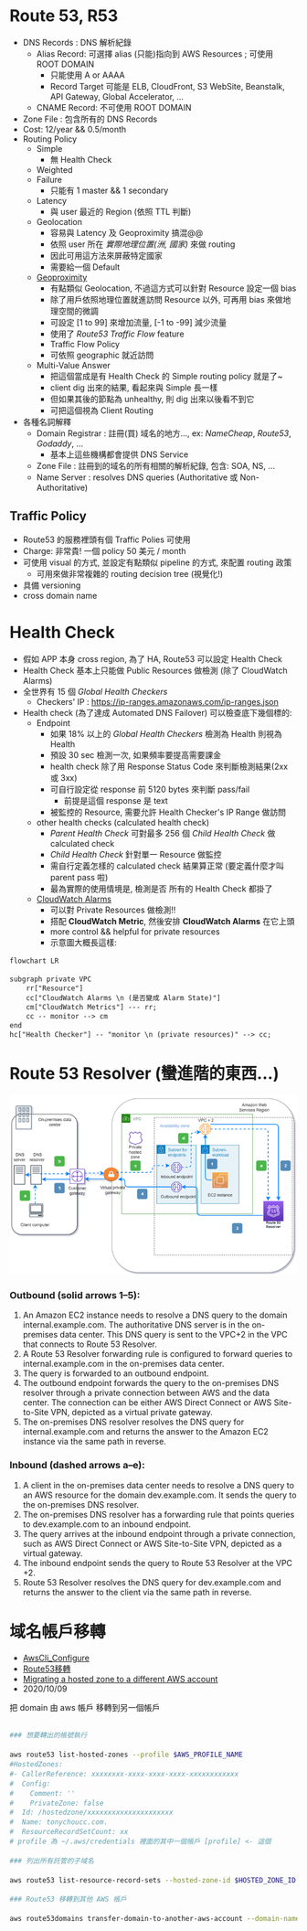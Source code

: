 
# Route 53, R53

- DNS Records : DNS 解析紀錄
    - Alias Record: 可選擇 alias (只能)指向到 AWS Resources ; 可使用 ROOT DOMAIN
        - 只能使用 A or AAAA
        - Record Target 可能是 ELB, CloudFront, S3 WebSite, Beanstalk, API Gateway, Global Accelerator, ...
    - CNAME Record: 不可使用 ROOT DOMAIN
- Zone File   : 包含所有的 DNS Records
- Cost: 12/year && 0.5/month
- Routing Policy
    - Simple
        - 無 Health Check
    - Weighted
    - Failure
        - 只能有 1 master && 1 secondary
    - Latency
        - 與 user 最近的 Region (依照 TTL 判斷)
    - Geolocation
        - 容易與 Latency 及 Geoproximity 搞混@@
        - 依照 user 所在 *實際地理位置(洲, 國家)* 來做 routing
        - 因此可用這方法來屏蔽特定國家
        - 需要給一個 Default
    - [Geoproximity](https://docs.aws.amazon.com/Route53/latest/DeveloperGuide/routing-policy-geoproximity.html)
        - 有點類似 Geolocation, 不過這方式可以針對 Resource 設定一個 bias
        - 除了用戶依照地理位置就進訪問 Resource 以外, 可再用 bias 來做地理空間的微調
        - 可設定 [1 to 99] 來增加流量, [-1 to -99] 減少流量
        - 使用了 *Route53 Traffic Flow* feature
        - Traffic Flow Policy
        - 可依照 geographic 就近訪問
    - Multi-Value Answer
        - 把這個當成是有 Health Check 的 Simple routing policy 就是了~
        - client dig 出來的結果, 看起來與 Simple 長一樣
        - 但如果其後的節點為 unhealthy, 則 dig 出來以後看不到它
        - 可把這個視為 Client Routing
- 各種名詞解釋
    - Domain Registrar : 註冊(買) 域名的地方..., ex: *NameCheap*, *Route53*, *Godaddy*, ...
        - 基本上這些機構都會提供 DNS Service
    - Zone File : 註冊到的域名的所有相關的解析紀錄, 包含: SOA, NS, ...
    - Name Server : resolves DNS queries (Authoritative 或 Non-Authoritative)


## Traffic Policy

- Route53 的服務裡頭有個 Traffic Polies 可使用
- Charge: 非常貴! 一個 policy 50 美元 / month
- 可使用 visual 的方式, 並設定有點類似 pipeline 的方式, 來配置 routing 政策
    - 可用來做非常複雜的 routing decision tree (視覺化!)
- 具備 versioning
- cross domain name


# Health Check

- 假如 APP 本身 cross region, 為了 HA, Route53 可以設定 Health Check
- Health Check 基本上只能做 Public Resources 做檢測 (除了 CloudWatch Alarms)
- 全世界有 15 個 *Global Health Checkers*
    - Checkers' IP : https://ip-ranges.amazonaws.com/ip-ranges.json
- Health check (為了達成 Automated DNS Failover) 可以檢查底下幾個標的:
    - Endpoint
        - 如果 18% 以上的 *Global Health Checkers* 檢測為 Health 則視為 Health
        - 預設 30 sec 檢測一次, 如果頻率要提高需要課金
        - health check 除了用 Response Status Code 來判斷檢測結果(2xx 或 3xx)
        - 可自行設定從 response 前 5120 bytes 來判斷 pass/fail
            - 前提是這個 response 是 text
        - 被監控的 Resource, 需要允許 Health Checker's IP Range 做訪問
    - other health checks (calculated health check)
        - *Parent Health Check* 可對最多 256 個 *Child Health Check* 做 calculated check
        - *Child Health Check* 針對單一 Resource 做監控
        - 需自行定義怎樣的 calculated check 結果算正常 (要定義什麼才叫 parent pass 啦)
        - 最為實際的使用情境是, 檢測是否 所有的 Health Check 都掛了
    - [CloudWatch Alarms](./CloudWatch.md#cloudwatch-alarms)
        - 可以對 Private Resources 做檢測!!
        - 搭配 **CloudWatch Metric**, 然後安排 **CloudWatch Alarms** 在它上頭
        - more control && helpful for private resources
        - 示意圖大概長這樣:

```mermaid
flowchart LR

subgraph private VPC
    rr["Resource"]
    cc["CloudWatch Alarms \n (是否變成 Alarm State)"]
    cm["CloudWatch Metrics"] --- rr;
    cc -- monitor --> cm
end
hc["Health Checker"] -- "monitor \n (private resources)" --> cc;
```


# Route 53 Resolver (蠻進階的東西...)

![Resolver-redo-final.png](./img/Resolver-redo-final.png)


### Outbound (solid arrows 1–5):

1. An Amazon EC2 instance needs to resolve a DNS query to the domain internal.example.com. The authoritative DNS server is in the on-premises data center. This DNS query is sent to the VPC+2 in the VPC that connects to Route 53 Resolver.
2. A Route 53 Resolver forwarding rule is configured to forward queries to internal.example.com in the on-premises data center.
3. The query is forwarded to an outbound endpoint.
4. The outbound endpoint forwards the query to the on-premises DNS resolver through a private connection between AWS and the data center. The connection can be either AWS Direct Connect or AWS Site-to-Site VPN, depicted as a virtual private gateway.
5. The on-premises DNS resolver resolves the DNS query for internal.example.com and returns the answer to the Amazon EC2 instance via the same path in reverse.


### Inbound (dashed arrows a–e):

1. A client in the on-premises data center needs to resolve a DNS query to an AWS resource for the domain dev.example.com. It sends the query to the on-premises DNS resolver.
2. The on-premises DNS resolver has a forwarding rule that points queries to dev.example.com to an inbound endpoint.
3. The query arrives at the inbound endpoint through a private connection, such as AWS Direct Connect or AWS Site-to-Site VPN, depicted as a virtual gateway.
4. The inbound endpoint sends the query to Route 53 Resolver at the VPC +2.
5. Route 53 Resolver resolves the DNS query for dev.example.com and returns the answer to the client via the same path in reverse.


# 域名帳戶移轉
- [AwsCli_Configure](https://docs.aws.amazon.com/zh_tw/cli/latest/userguide/cli-configure-files.html)
- [Route53移轉](https://awscli.amazonaws.com/v2/documentation/api/latest/reference/route53domains/transfer-domain-to-another-aws-account.html)
- [Migrating a hosted zone to a different AWS account](https://docs.aws.amazon.com/Route53/latest/DeveloperGuide/hosted-zones-migrating.html#hosted-zones-migrating-install-cli)
- 2020/10/09

把 domain 由 aws 帳戶 移轉到另一個帳戶

```bash

### 想要轉出的帳號執行

aws route53 list-hosted-zones --profile $AWS_PROFILE_NAME
#HostedZones:
#- CallerReference: xxxxxxxx-xxxx-xxxx-xxxx-xxxxxxxxxxxx
#  Config:
#    Comment: ''
#    PrivateZone: false
#  Id: /hostedzone/xxxxxxxxxxxxxxxxxxxxx
#  Name: tonychoucc.com.
#  ResourceRecordSetCount: xx
# profile 為 ~/.aws/credentials 裡面的其中一個帳戶 [profile] <- 這個

### 列出所有託管的子域名

aws route53 list-resource-record-sets --hosted-zone-id $HOSTED_ZONE_ID --profile $AWS_PROFILE_NAME

### Route53 移轉到其他 AWS 帳戶

aws route53domains transfer-domain-to-another-aws-account --domain-name tonychoucc.com --account-id $TARGET_AWS_ACCOUNT_ID --profile $AWS_PROFILE_NAME
```
